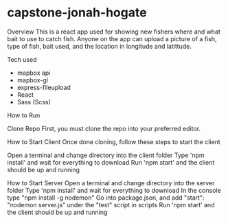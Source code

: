 # capstone-jonah-hogate

Overview
This is a react app used for showing new fishers where and what bait to use to catch fish. Anyone on the app can upload a picture of a fish, type of fish, bait used, and the location in longitude and latittude.

Tech used
- mapbox api
- mapbox-gl
- express-fileupload
- React
- Sass (Scss)


How to Run

Clone Repo
First, you must clone the repo into your preferred editor.

How to Start Client
Once done cloning, follow these steps to start the client

Open a terminal and change directory into the client folder
Type 'npm install' and wait for everything to download
Run 'npm start' and the client should be up and running

How to Start Server
Open a terminal and change directory into the server folder
Type 'npm install' and wait for everything to download
In the console type "npm install -g nodemon"
Go into package.json, and add "start": "nodemon server.js" under the "test" script in scripts
Run 'npm start' and the client should be up and running
